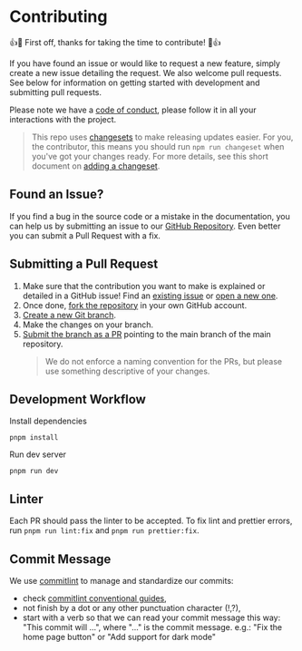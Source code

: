 # Contributing

👍🎉 First off, thanks for taking the time to contribute! 🎉👍

If you have found an issue or would like to request a new feature, simply create a new issue detailing the request. We also welcome pull requests. See below for information on getting started with development and submitting pull requests.

Please note we have a [code of conduct](https://github.com/design-sparx/antd-multipurpose-dashboard/blob/main/CODE_OF_CONDUCT.md), please follow it in all your interactions with the project.

> This repo uses [changesets](https://github.com/changesets/changesets) to
> make releasing updates easier. For you, the contributor, this means you
> should run `npm run changeset` when you've got your changes ready. For
> more details, see this short document on [adding a changeset](https://github.com/changesets/changesets/blob/main/docs/adding-a-changeset.md#i-am-in-a-single-package-repository).

## Found an Issue?

If you find a bug in the source code or a mistake in the documentation, you can help us by submitting an issue to our [GitHub Repository](https://github.com/design-sparx/antd-multipurpose-dashboard/issues/new/choose). Even better you can submit a Pull Request with a fix.

## Submitting a Pull Request

1. Make sure that the contribution you want to make is explained or detailed in a GitHub issue! Find an [existing issue](https://github.com/design-sparx/antd-multipurpose-dashboard/issues) or [open a new one](https://github.com/design-sparx/antd-multipurpose-dashboard/issues/new/choose).
2. Once done, [fork the repository](https://github.com/design-sparx/antd-multipurpose-dashboard/fork) in your own GitHub account.
3. [Create a new Git branch](https://help.github.com/en/github/collaborating-with-issues-and-pull-requests/creating-and-deleting-branches-within-your-repository).
4. Make the changes on your branch.
5. [Submit the branch as a PR](https://help.github.com/en/github/collaborating-with-issues-and-pull-requests/creating-a-pull-request-from-a-fork) pointing to the main branch of the main repository.
   > We do not enforce a naming convention for the PRs, but please use something descriptive of your changes.

## Development Workflow

Install dependencies

```
pnpm install
```

Run dev server

```
pnpm run dev
```

## Linter

Each PR should pass the linter to be accepted. To fix lint and prettier errors, run `pnpm run lint:fix` and `pnpm run prettier:fix`.

## Commit Message

We use [commitlint](https://commitlint.js.org/guides/getting-started) to manage and standardize our commits:

- check [commitlint conventional guides](https://github.com/conventional-changelog/commitlint?tab=readme-ov-file#what-is-commitlint),
- not finish by a dot or any other punctuation character (!,?),
- start with a verb so that we can read your commit message this way: "This commit will ...", where "..." is the commit message. e.g.: "Fix the home page button" or "Add support for dark mode"

